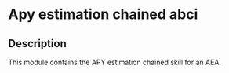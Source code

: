 # Apy estimation chained abci

## Description

This module contains the APY estimation chained skill for an AEA.
